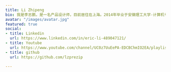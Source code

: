 ```yaml
---
title: Li Zhipeng
bio: 我是李志鹏，是一名产品设计师，目前居住在上海。2014年毕业于安徽理工大学-计算机专业，已有6年的设计和产品相关经验。我坚信追求设计背后的目的，才是设计的最终奥义。
avatar: "/images/avatar.jpg"
featured: true
social:
- title: Linkedin
  url: https://www.linkedin.com/in/eric-li-489047121/
- title: Youtube
  url: https://www.youtube.com/channel/UC0z7UuEePA-EDCBChmIO2EA/playlists?
- title: github
  url: https://github.com/lzprezip

---
```

